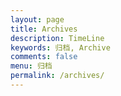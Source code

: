 ```yaml
---
layout: page
title: Archives
description: TimeLine
keywords: 归档, Archive
comments: false
menu: 归档
permalink: /archives/
---
```


<!--
<h2>Archives</h2>
-->

<!--
{% include archive.html %}
-->

<section id="posts" class="posts-collapse" hidden>
  <span class="archive-move-on"></span>

  <span class="archive-page-counter">
    {% assign posts_length = site.posts.size %}
    {% if posts_length > 210 %} {% assign cheers = 'excellent' %}
      {% elsif posts_length > 130 %} {% assign cheers = 'great' %}
      {% elsif posts_length > 80 %} {% assign cheers = 'good' %}
      {% elsif posts_length > 50 %} {% assign cheers = 'nice' %}
      {% elsif posts_length > 30 %} {% assign cheers = 'ok' %}
    {% else %}
      {% assign cheers = 'um' %}
    {% endif %}
    {{ __.cheers[cheers] }}!
    {% if site.posts.size == 0 %}
      {{ __.counter.archive_posts.zero }}
    {% elsif site.posts.size == 1 %}
      {{ __.counter.archive_posts.one }}
    {% else %}
      {{ __.counter.archive_posts.other | replace: '%d', site.posts.size }}
    {% endif %}
    {{ __.keep_on }}
  </span>

  {% assign paginate = site.archive.paginate | default: site.paginate  %}
  {% assign paginate_path = site.archive.paginate_path | default: site.paginate_path  %}

  {% for post in site.posts %}
    {% if paginate > 0 %}
      {% assign page_num = forloop.index0 | divided_by: paginate | plus: 1 %}
      {% if page_num == 1 %}
        {% assign route = '/' %}
      {% else %}
        {% assign route = paginate_path | replace: ':num', page_num %}
      {% endif %}
      {% assign index0_modulo_paginate = forloop.index0 | modulo: paginate %}
    {% endif %}

    {% comment %} Show year {% endcomment %}
    {% assign post_year = post.date | date: '%Y' %}
    {% if post_year != year or index0_modulo_paginate == 0 and index0_modulo_paginate %}
      {% assign year = post_year %}
      <div class="collection-title" {% if route %}route="{{ route }}"{% endif %}>
        <h2 class="archive-year motion-element" id="archive-year-{{ year }}">{{ year }}</h2>
      </div>
    {% endif %}
    {% comment %} endshow {% endcomment %}

    {% include _macro/post-collapse.html %}

  {% endfor %}

</section>

<nav class="pagination"></nav>
